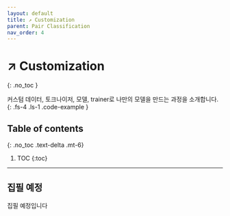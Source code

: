 ```yaml
---
layout: default
title: ↗️ Customization
parent: Pair Classification
nav_order: 4
---
```


# ↗️ Customization
{: .no_toc }

커스텀 데이터, 토크나이저, 모델, trainer로 나만의 모델을 만드는 과정을 소개합니다.
{: .fs-4 .ls-1 .code-example }

## Table of contents
{: .no_toc .text-delta .mt-6}

1. TOC
{:toc}

---

## 집필 예정

집필 예정입니다
